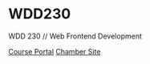 # WDD230
WDD 230 // Web Frontend Development

[Course Portal](https://ianashby.github.io/WDD230/course_portal/)
[Chamber Site](https://ianashby.github.io/WDD230/chamber/)
